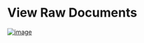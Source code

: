 # View Raw Documents

[![image](https://user-images.githubusercontent.com/27698189/164322138-169d8fd7-3cc4-4c15-beda-ebb8a0db5484.png)](https://area44.github.io/view-github-documents/)
